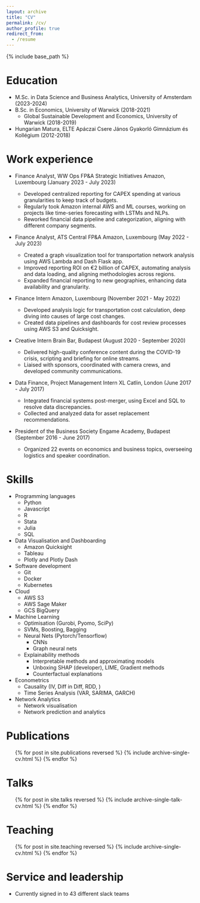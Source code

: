 ```yaml
---
layout: archive
title: "CV"
permalink: /cv/
author_profile: true
redirect_from:
  - /resume
---
```


{% include base_path %}

Education
======
* M.Sc. in Data Science and Business Analytics, University of Amsterdam (2023-2024)
* B.Sc. in Economics, University of Warwick (2018-2021)
  * Global Sustainable Development and Economics, University of Warwick (2018-2019)
* Hungarian Matura, ELTE Apáczai Csere János Gyakorló Gimnázium és Kollégium (2012-2018)

Work experience
======
* Finance Analyst, WW Ops FP&A Strategic Initiatives
Amazon, Luxembourg (January 2023 - July 2023)

  *  Developed centralized reporting for CAPEX spending at various granularities to keep track of budgets.
  *  Regularly took Amazon internal AWS and ML courses, working on projects like time-series forecasting with LSTMs and NLPs.
  *  Reworked financial data pipeline and categorization, aligning with different company segments.

* Finance Analyst, ATS Central FP&A
Amazon, Luxembourg (May 2022 - July 2023)

    * Created a graph visualization tool for transportation network analysis using AWS Lambda and Dash Flask app.
    * Improved reporting ROI on €2 billion of CAPEX, automating analysis and data loading, and aligning methodologies across regions.
    * Expanded financial reporting to new geographies, enhancing data availability and granularity.

* Finance Intern
Amazon, Luxembourg (November 2021 - May 2022)

    * Developed analysis logic for transportation cost calculation, deep diving into causes of large cost changes.
    * Created data pipelines and dashboards for cost review processes using AWS S3 and Quicksight.

* Creative Intern
Brain Bar, Budapest (August 2020 - September 2020)

    * Delivered high-quality conference content during the COVID-19 crisis, scripting and briefing for online streams.
    * Liaised with sponsors, coordinated with camera crews, and developed community communications.

* Data Finance, Project Management Intern
XL Catlin, London (June 2017 - July 2017)

    * Integrated financial systems post-merger, using Excel and SQL to resolve data discrepancies.
    * Collected and analyzed data for asset replacement recommendations.

* President of the Business Society
Engame Academy, Budapest (September 2016 - June 2017)

    * Organized 22 events on economics and business topics, overseeing logistics and speaker coordination.
 
Skills
======
* Programming languages
  * Python
  * Javascript
  * R
  * Stata
  * Julia
  * SQL
* Data Visualisation and Dashboarding
  * Amazon Quicksight
  * Tableau 
  * Plotly and Plotly Dash
* Software development
  * Git
  * Docker
  * Kubernetes 
* Cloud
  * AWS S3
  * AWS Sage Maker
  * GCS BigQuery
* Machine Learning
  * Optimisation (Gurobi, Pyomo, SciPy)
  * SVMs, Boosting, Bagging 
  * Neural Nets (Pytorch/Tensorflow)
    * CNNs 
    * Graph neural nets 
  * Explainability methods
    * Interpretable methods and approximating models
    * Unboxing SHAP (developer), LIME, Gradient methods
    * Counterfactual explanations 
* Econometrics 
  * Causality (IV, Diff in Diff, RDD, )
  * Time Series Analysis (VAR, SARIMA, GARCH)
* Network Analytics 
  * Network visualisation 
  * Network prediction and analytics


Publications
======
  <ul>{% for post in site.publications reversed %}
    {% include archive-single-cv.html %}
  {% endfor %}</ul>
  
Talks
======
  <ul>{% for post in site.talks reversed %}
    {% include archive-single-talk-cv.html  %}
  {% endfor %}</ul>
  
Teaching
======
  <ul>{% for post in site.teaching reversed %}
    {% include archive-single-cv.html %}
  {% endfor %}</ul>
  
Service and leadership
======
* Currently signed in to 43 different slack teams
